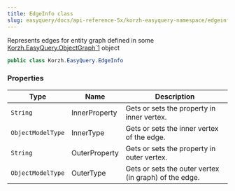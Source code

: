 ```yaml
---
title: EdgeInfo class
slug: easyquery/docs/api-reference-5x/korzh-easyquery-namespace/edgeinfo-class
---
```



Represents edges for entity graph defined in some [Korzh.EasyQuery.ObjectGraph`1](/api-reference-5x/korzh-easyquery-namespace/objectgraph-t--class) object
```csharp
public class Korzh.EasyQuery.EdgeInfo

```

### Properties

| Type | Name | Description | 
| --- | --- | --- | 
| `String` | InnerProperty | Gets or sets the property in inner vertex. | 
| `ObjectModelType` | InnerType | Gets or sets the inner vertex of the edge. | 
| `String` | OuterProperty | Gets or sets the property in outer vertex. | 
| `ObjectModelType` | OuterType | Gets or sets the outer vertex (in graph) of the edge. |